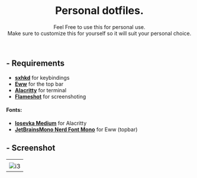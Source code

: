 <br>

<h1 align="center">
  Personal dotfiles.
</h1>

<p align="center">
  Feel Free to use this for personal use.<br>
  Make sure to customize this for yourself so it will suit your personal choice.
</p>

<br>

## - Requirements
- **[sxhkd](https://archlinux.org/packages/community/x86_64/sxhkd/)** for keybindings
- **[Eww](https://github.com/elkowar/eww)** for the top bar
- **[Alacritty](https://github.com/alacritty/alacritty)** for terminal
- **[Flameshot](https://github.com/flameshot-org/flameshot)** for screenshoting

#### Fonts: 
- **[Iosevka Medium](https://github.com/be5invis/Iosevka/releases/tag/v15.2.0)** for Alacritty
- **[JetBrainsMono Nerd Font Mono](https://github.com/ryanoasis/nerd-fonts/tree/master/patched-fonts/JetBrainsMono/Ligatures/Regular/complete)** for Eww (topbar)


## - Screenshot

<div align=center>
  <table>
    <tr>
      <td>
      </td>
    </tr>
    <tr>
      <td>
        <img src="https://user-images.githubusercontent.com/59381835/164946395-eccbada8-7aa4-4788-a009-67f77f3de786.png" alt="i3">
      </td>
    </tr>
  </table>
</div>

